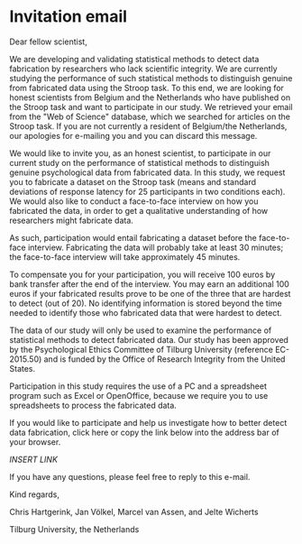 # Invitation email

Dear fellow scientist,

We are developing and validating statistical methods to detect data fabrication by researchers who lack scientific integrity. We are currently studying the performance of such statistical methods to distinguish genuine from fabricated data using the Stroop task. To this end, we are looking for honest scientists from Belgium and the Netherlands who have published on the Stroop task and want to participate in our study. We retrieved your email from the "Web of Science" database, which we searched for articles on the Stroop task. If you are not currently a resident of Belgium/the Netherlands, our apologies for e-mailing you and you can discard this message. 

We would like to invite you, as an honest scientist, to participate in our current study on the performance of statistical methods to distinguish genuine psychological data from fabricated data. In this study, we request you to fabricate a dataset on the Stroop task (means and standard deviations of response latency for 25 participants in two conditions each). We would also like to conduct a face-to-face interview on how you fabricated the data, in order to get a qualitative understanding of how researchers might fabricate data. 

As such, participation would entail fabricating a dataset before the face-to-face interview. Fabricating the data will probably take at least 30 minutes; the face-to-face interview will take approximately 45 minutes.

To compensate you for your participation, you will receive 100 euros by bank transfer after the end of the interview. You may earn an additional 100 euros if your fabricated results prove to be one of the three that are hardest to detect (out of 20). No identifying information is stored beyond the time needed to identify those who fabricated data that were hardest to detect.

The data of our study will only be used to examine the performance of statistical methods to detect fabricated data. Our study has been approved by the Psychological Ethics Committee of Tilburg University (reference EC-2015.50) and is funded by the Office of Research Integrity from the United States.

Participation in this study requires the use of a PC and a spreadsheet program such as Excel or OpenOffice, because we require you to use spreadsheets to process the fabricated data.

If you would like to participate and help us investigate how to better detect data fabrication, click here or copy the link below into the address bar of your browser. 

*INSERT LINK*
<!-- This needs to be incorporated in Qualtrics of course -->

If you have any questions, please feel free to reply to this e-mail.

Kind regards,

Chris Hartgerink, Jan Völkel, Marcel van Assen, and Jelte Wicherts

Tilburg University, the Netherlands
